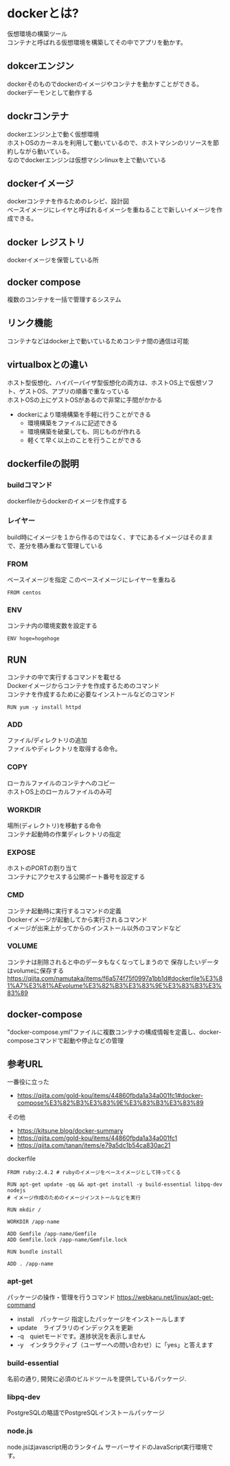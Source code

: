 
# dockerとは?
仮想環境の構築ツール  
コンテナと呼ばれる仮想環境を構築してその中でアプリを動かす。  
## dokcerエンジン
dockerそのものでdockerのイメージやコンテナを動かすことができる。  
dockerデーモンとして動作する
## dockrコンテナ
dockerエンジン上で動く仮想環境  
ホストOSのカーネルを利用して動いているので、ホストマシンのリソースを節約しながら動いている。  
なのでdockerエンジンは仮想マシンlinuxを上で動いている

## dockerイメージ
dockerコンテナを作るためのレシピ、設計図  
ベースイメージにレイヤと呼ばれるイメーシを重ねることで新しいイメージを作成できる。  

## docker レジストリ
dockerイメージを保管している所

## docker compose 
複数のコンテナを一括で管理するシステム

## リンク機能
コンテナなどはdocker上で動いているためコンテナ間の通信は可能
## virtualboxとの違い
ホスト型仮想化、ハイパーバイザ型仮想化の両方は、ホストOS上で仮想ソフト、ゲストOS、アプリの順番で重なっている  
ホストOSの上にゲストOSがあるので非常に手間がかかる  

* dockerにより環境構築を手軽に行うことができる
    * 環境構築をファイルに記述できる
    * 環境構築を破棄しても、同じものが作れる
    * 軽くて早く以上のことを行うことができる

## dockerfileの説明

### buildコマンド
dockerfileからdockerのイメージを作成する

### レイヤー 
build時にイメージを１から作るのではなく、すでにあるイメージはそのままで、差分を積み重ねて管理している  

### FROM
ベースイメージを指定 このベースイメージにレイヤーを重ねる

```
FROM centos
```

### ENV
コンテナ内の環境変数を設定する

```
ENV hoge=hogehoge
```

## RUN
コンテナの中で実行するコマンドを載せる  
Dockerイメージからコンテナを作成するためのコマンド  
コンテナを作成するために必要なインストールなどのコマンド

```
RUN yum -y install httpd
```

### ADD
ファイル/ディレクトリの追加  
ファイルやディレクトリを取得する命令。

### COPY
ローカルファイルのコンテナへのコピー  
ホストOS上のローカルファイルのみ可

### WORKDIR	
場所(ディレクトリ)を移動する命令  
コンテナ起動時の作業ディレクトリの指定


### EXPOSE	
ホストのPORTの割り当て  
コンテナにアクセスする公開ポート番号を設定する


### CMD
コンテナ起動時に実行するコマンドの定義  
Dockerイメージが起動してから実行されるコマンド  
イメージが出来上がってからのインストール以外のコマンドなど

### VOLUME
コンテナは削除されると中のデータもなくなってしまうので
保存したいデータはvolumeに保存する
https://qiita.com/namutaka/items/f6a574f75f0997a1bb1d#dockerfile%E3%81%A7%E3%81%AEvolume%E3%82%B3%E3%83%9E%E3%83%B3%E3%83%89

## docker-compose
"docker-compose.yml"ファイルに複数コンテナの構成情報を定義し、docker-composeコマンドで起動や停止などの管理
## 参考URL
一番役に立った
* https://qiita.com/gold-kou/items/44860fbda1a34a001fc1#docker-compose%E3%82%B3%E3%83%9E%E3%83%B3%E3%83%89

その他
* https://kitsune.blog/docker-summary
* https://qiita.com/gold-kou/items/44860fbda1a34a001fc1
* https://qiita.com/tanan/items/e79a5dc1b54ca830ac21

dockerfile

```
FROM ruby:2.4.2 # rubyのイメージをベースイメージとして持ってくる

RUN apt-get update -qq && apt-get install -y build-essential libpq-dev nodejs
# イメージ作成のためのイメージインストールなどを実行

RUN mkdir /

WORKDIR /app-name

ADD Gemfile /app-name/Gemfile
ADD Gemfile.lock /app-name/Gemfile.lock

RUN bundle install

ADD . /app-name
```

### apt-get
パッケージの操作・管理を行うコマンド https://webkaru.net/linux/apt-get-command

* install　パッケージ 指定したパッケージをインストールします
* update　ライブラリのインデックスを更新
* -q　quietモードです。進捗状況を表示しません
* -y　インタラクティブ（ユーザーへの問い合わせ）に「yes」と答えます

### build-essential
名前の通り, 開発に必須のビルドツールを提供しているパッケージ.

### libpq-dev 
PostgreSQLの略語でPostgreSQLインストールパッケージ

### node.js
node.jsはjavascript用のランタイム サーバーサイドのJavaScript実行環境です。